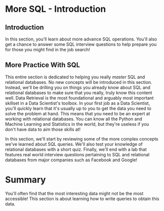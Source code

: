 
# More SQL - Introduction

## Introduction 

In this section, you'll learn about more advance SQL operations. You'll also get a chance to answer some SQL interview questions to help prepare you for those you might find in the job search!


## More Practice With SQL

This entire section is dedicated to helping you really _master_ SQL and relational databases. No new concepts will be introduced in this section. Instead, we'll be drilling you on things you already know about SQL and relational databases to make sure that you really, truly know this content well. Data Retrieval is the most foundational and arguably most important skillset in a Data Scientist's toolbox. In your first job as a Data Scientist, you'll quickly learn that it's usually up to you to get the data you need to solve the problem at hand. This means that you need to be an expert at working with relational databases. You can know all the Python and Machine Learning and Statistics in the world, but they're useless if you don't have data to aim those skills at!

In this section, we'll start by reviewing some of the more complex concepts we've learned about SQL queries. We'll also test your knowledge of relational databases with a short quiz. Finally, we'll end with a lab that features real world interview questions pertaining to SQL and relational databases from major companies such as Facebook and Google!


# Summary

You'll often find that the most interesting data might not be the most accessible! This section is about learning how to write queries to obtain this data.
